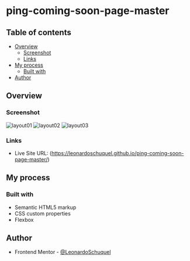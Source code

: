 # ping-coming-soon-page-master

## Table of contents

- [Overview](#overview)
  - [Screenshot](#screenshot)
  - [Links](#links)
- [My process](#my-process)
  - [Built with](#built-with)
- [Author](#author)

## Overview

### Screenshot

![layout01](https://user-images.githubusercontent.com/110574761/201987035-51dcccec-f2b8-4316-87d7-b27ad1553340.png)
![layout02](https://user-images.githubusercontent.com/110574761/201987070-714b33aa-f6f2-4107-a49a-fa7fc97fabbc.png)
![layout03](https://user-images.githubusercontent.com/110574761/201987106-1574acab-438b-466b-875d-0f501ed87a6c.png)

### Links

- Live Site URL: (https://leonardoschuquel.github.io/ping-coming-soon-page-master/)

## My process

### Built with

- Semantic HTML5 markup
- CSS custom properties
- Flexbox

## Author

- Frontend Mentor - [@LeonardoSchuquel](https://www.frontendmentor.io/profile/@LeonardoSchuquel)






